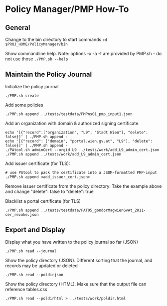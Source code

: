 # Policy Manager/PMP How-To

## General

Change to the bin directory to start commands
```cd $PROJ_HOME/PolicyManager/bin```

Show commandline help. Note: options -x -a -t are provided by PMP.sh - do not use those 
```./PMP.sh --help```

## Maintain the Policy Journal

Initialize the policy journal

    ./PMP.sh create

Add some policies

    ./PMP.sh append ../tests/testdata/PMPns01_pmp_input1.json

Add an organization with domain & authorized signing certificate. 

    echo '[{"record":["organization", "L9", "Stadt Wien"], "delete": false}]' | ./PMP.sh append -
    echo '[{"record": ["domain", "portal.wien.gv.at", "L9"], "delete": false}]' | ./PMP.sh append -
    ./PAtool.sh adminCert --orgid L9 ../tests/work/add_L9_admin_cert.json
    ./PMP.sh append ../tests/work/add_L9_admin_cert.json

Add issuer certificate (for TLS):  

    # use PAtool to pack the certificate into a JSOM-formatted PMP-input
    ./PMP.sh append <add_issuer_cert.json>
    
Remove issuer certificate from the policy directory:
Take the example above and change "delete": false to "delete": true

Blacklist a portal certificate (for TLS)

    ./PMP.sh append ../tests/testdata/PAT05_gondorMagwienGvAt_2011-cer_revoke.json

## Export and Display

Display what you have written to the policy journal so far (JSON)

    ./PMP.sh read --journal 

Show the policy directory (JSON). Different sorting that the journal, and
records may be updated or deleted

    ./PMP.sh read --poldirjson 

Show the policy directory (HTML). Make sure that the output file can reference
tables.css

    ./PMP.sh read --poldirhtml > ../tests/work/poldir.html 

